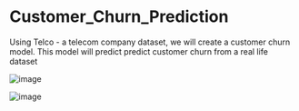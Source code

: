 # Customer_Churn_Prediction
Using Telco - a telecom company dataset, we will create a customer churn model. This model will predict predict customer churn from a real life dataset

![image](https://github.com/user-attachments/assets/0a28da24-bacb-4ec6-a0d0-b39a2824bd07)

![image](https://github.com/user-attachments/assets/d78bf790-0702-44ee-9ee5-5ef5042de840)
